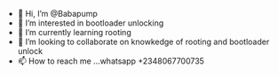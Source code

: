 - 👋 Hi, I’m @Babapump
- 👀 I’m interested in bootloader unlocking
- 🌱 I’m currently learning rooting
- 💞️ I’m looking to collaborate on knowkedge of rooting and bootloader unlock
- 📫 How to reach me ...whatsapp +2348067700735

<!---
Babapump/Babapump is a ✨ special ✨ repository because its `README.md` (this file) appears on your GitHub profile.
You can click the Preview link to take a look at your changes.
--->
